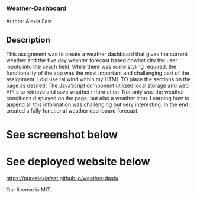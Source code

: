 ### Weather-Dashboard

Author: Alexia Fast

## Description

This assignment was to create a weather dashboard that gives the current weather and the five day weahter forecast based onwhat city the user inputs into the seach field. While there was some styling required, the functionality of the app was the most important and challenging part of the assignment. I did use tailwind within my HTML TO place the sections on the page as desired. The JavaScript component utilized local storage and web API's to retrieve and save weather information. Not only was the weather conditions displayed on the page, but also a weather icon. Learning how to append all this information was challenging but very interesting. In the end I created a fully functional weather dashboard forecast.

# See screenshot below

# See deployed website below

https://purealexiafast.github.io/weather-dash/

Our license is MIT.